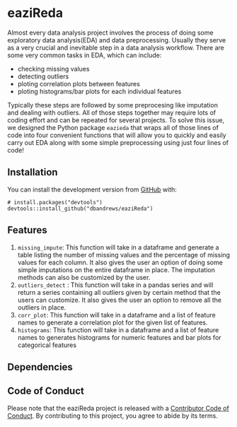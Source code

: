 
<!-- README.md is generated from README.Rmd. Please edit that file -->

# eaziReda

<!-- badges: start -->
<!-- badges: end -->

Almost every data analysis project involves the process of doing some
exploratory data analysis(EDA) and data preprocessing. Usually they
serve as a very crucial and inevitable step in a data analysis workflow.
There are some very common tasks in EDA, which can include:

-   checking missing values
-   detecting outliers
-   ploting correlation plots between features
-   ploting histograms/bar plots for each individual features

Typically these steps are followed by some preprocesing like imputation
and dealing with outliers. All of those steps together may require lots
of coding effort and can be repeated for several projects. To solve this
issue, we designed the Python package `eazieda` that wraps all of those
lines of code into four convenient functions that will allow you to
quickly and easily carry out EDA along with some simple preprocessing
using just four lines of code!

## Installation

You can install the development version from
[GitHub](https://github.com/) with:

    # install.packages("devtools")
    devtools::install_github("dbandrews/eaziReda")

## Features

1.  `missing_impute`: This function will take in a dataframe and
    generate a table listing the number of missing values and the
    percentage of missing values for each column. It also gives the user
    an option of doing some simple imputations on the entire dataframe
    in place. The imputation methods can also be customized by the user.
2.  `outliers_detect` : This function will take in a pandas series and
    will return a series containing all outliers given by certain method
    that the users can customize. It also gives the user an option to
    remove all the outliers in place.
3.  `corr_plot`: This function will take in a dataframe and a list of
    feature names to generate a correlation plot for the given list of
    features.
4.  `histograms`: This function will take in a dataframe and a list of
    feature names to generates histograms for numeric features and bar
    plots for categorical features

## Dependencies

## Code of Conduct

Please note that the eaziReda project is released with a [Contributor
Code of
Conduct](https://contributor-covenant.org/version/2/0/CODE_OF_CONDUCT.html).
By contributing to this project, you agree to abide by its terms.
